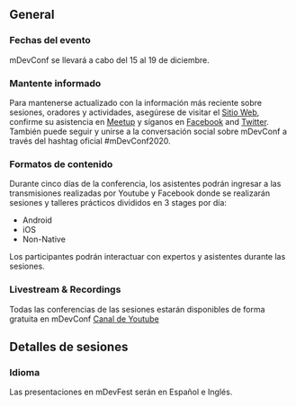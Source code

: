 ## General

### Fechas del evento

mDevConf se llevará a cabo del 15 al 19 de diciembre.

### Mantente informado

Para mantenerse actualizado con la información más reciente sobre sesiones, oradores y actividades, asegúrese de visitar el [Sitio Web](https://mdevconf.tech/), confirme su asistencia en [Meetup](https://www.meetup.com/es-ES/mdevconf/events/274567688/) y síganos en [Facebook](https://www.facebook.com/mDevConfBO) and [Twitter](https://twitter.com/mDevConfBO?s=20). También puede seguir y unirse a la conversación social sobre mDevConf a través del hashtag oficial #mDevConf2020.

### Formatos de contenido

Durante cinco días de la conferencia, los asistentes podrán ingresar a las transmisiones realizadas por Youtube y Facebook donde se realizarán sesiones y talleres prácticos divididos en 3 stages por día:
- Android
- iOS
- Non-Native

Los participantes podrán interactuar con expertos y asistentes durante las sesiones.

### Livestream & Recordings

Todas las conferencias de las sesiones estarán disponibles de forma gratuita en mDevConf [Canal de Youtube](https://www.youtube.com/channel/UC5nknQj-2llSNd-jqXr4d_w)

## Detalles de sesiones

### Idioma

Las presentaciones en mDevFest serán en Español e Inglés.
